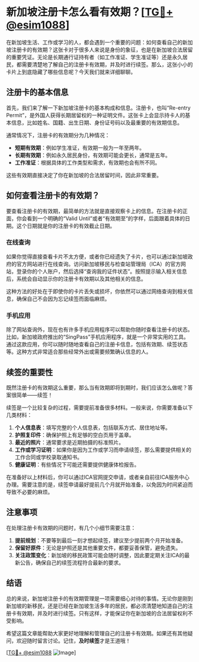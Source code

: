 # 新加坡注册卡怎么看有效期？[[TG💪+ @esim1088](https://t.me/s/esim1088)]

在新加坡生活、工作或学习的人，都会遇到一个重要的问题：如何查看自己的新加坡注册卡的有效期？这张卡对于很多人来说是身份的象征，也是在新加坡合法居留的重要凭证。无论是长期通行证持有者（如工作准证、学生准证等）还是永久居民，都需要清楚地了解自己的注册卡有效期，并及时进行续签。那么，这张小小的卡片上到底隐藏了哪些信息呢？今天我们就来详细聊聊。

## 注册卡的基本信息

首先，我们来了解一下新加坡注册卡的基本构成和信息。注册卡，也叫“Re-entry Permit”，是外国人获得长期居留权的一种证明文件。这张卡上会显示持卡人的基本信息，比如姓名、国籍、出生日期、身份证号码以及最重要的有效期信息。

通常情况下，注册卡的有效期分为几种情况：

- **短期有效期**：例如学生准证，有效期一般为一年至两年。
- **长期有效期**：例如永久居民身份，有效期可能会更长，通常是五年。
- **工作准证**：根据具体的工作类型和需求，有效期也会有所不同。

这些有效期直接决定了你在新加坡的合法居留时间，因此非常重要。

## 如何查看注册卡的有效期？

要查看注册卡的有效期，最简单的方法就是直接观察卡上的信息。在注册卡的正面，你会看到一个明确的“Valid Until”或者“有效期至”的字样，后面跟着具体的日期。这个日期就是你的注册卡的有效截止日期。

### 在线查询

如果你觉得直接查看卡片不太方便，或者你已经遗失了卡片，也可以通过新加坡政府的官方网站进行在线查询。访问新加坡移民与检查站管理局（ICA）的官方网站，登录你的个人账户，然后选择“查询我的证件状态”。按照提示输入相关信息后，系统会自动显示你的注册卡有效期以及其他相关的信息。

这种方法的好处在于即使你的卡片丢失或损坏，你依然可以通过网络查询到相关信息，确保自己不会因为忘记续签而面临麻烦。

### 手机应用

除了网站查询外，现在也有许多手机应用程序可以帮助你随时查看注册卡的状态。比如，新加坡政府推出的“SingPass”手机应用程序，就是一个非常实用的工具。通过这款应用，你可以随时随地查看自己的注册卡信息，包括有效期、续签状态等。这种方式非常适合那些经常外出或需要频繁确认信息的人。

## 续签的重要性

既然注册卡的有效期这么重要，那么当有效期即将到期时，我们应该怎么做呢？答案很简单——续签！

续签是一个比较复杂的过程，需要提前准备很多材料。一般来说，你需要准备以下几类材料：

1. **个人信息表**：填写完整的个人信息表，包括联系方式、居住地址等。
2. **护照复印件**：确保护照上有足够的空白页用于盖章。
3. **最近的照片**：通常要求是近期拍摄的标准照片。
4. **工作或学习证明**：如果你是因为工作或学习而申请续签，那么需要提供相关的工作合同或学校录取通知书。
5. **健康证明**：有些情况下可能还需要提供健康体检报告。

在准备好以上材料后，你可以通过ICA官网提交申请，或者亲自前往ICA服务中心办理。需要注意的是，续签申请最好提前几个月就开始准备，以免因为时间紧迫而导致不必要的麻烦。

## 注意事项

在处理注册卡有效期的问题时，有几个小细节需要注意：

1. **提前规划**：不要等到最后一刻才想起续签，建议至少提前两个月开始准备。
2. **保留好原件**：无论是护照还是其他重要文件，都要妥善保管，避免遗失。
3. **关注政策变化**：新加坡的移民政策可能会随时调整，因此要定期关注ICA的最新公告，确保自己的续签流程符合最新的要求。

## 结语

总的来说，新加坡注册卡的有效期管理是一项需要细心对待的事情。无论你是刚到新加坡的新移民，还是已经在新加坡生活多年的居民，都必须清楚地知道自己的注册卡有效期，并及时进行续签。只有这样，才能保证你在新加坡的合法居留权利不受影响。

希望这篇文章能帮助大家更好地理解和管理自己的注册卡有效期。如果还有其他疑问，欢迎随时留言讨论。记住，**及时续签**才是王道哦！

[[TG💪+ @esim1088](https://t.me/s/esim1088) ![Image](https://i.postimg.cc/4NQfJmqS/Snipaste-2025-05-13-00-14-12.png)]